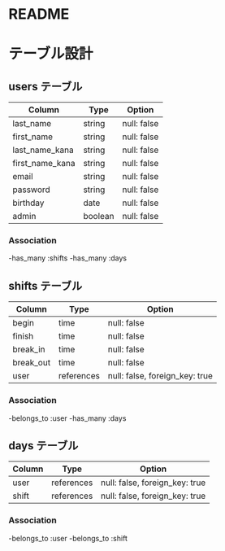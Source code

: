 # README



# テーブル設計

## users テーブル
| Column             | Type    | Option      |
| ------------------ | ------- | ----------- |
| last_name          | string  | null: false |
| first_name         | string  | null: false |
| last_name_kana     | string  | null: false |
| first_name_kana    | string  | null: false |
| email              | string  | null: false |
| password           | string  | null: false |
| birthday           | date    | null: false |
| admin              | boolean | null: false |

### Association

-has_many :shifts
-has_many :days


## shifts テーブル
| Column          | Type       | Option                         |
| --------------- | ---------- | ------------------------------ |
| begin           | time       | null: false                    |
| finish          | time       | null: false                    |
| break_in        | time       | null: false                    |
| break_out       | time       | null: false                    |
| user            | references | null: false, foreign_key: true | 

### Association

-belongs_to :user
-has_many   :days


## days テーブル
| Column        | Type       | Option                         |
| ------------- | ---------- | ------------------------------ |
| user          | references | null: false, foreign_key: true |
| shift         | references | null: false, foreign_key: true |

### Association

-belongs_to :user
-belongs_to :shift



